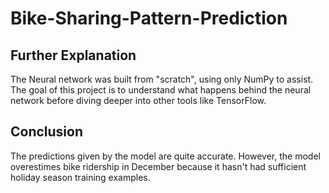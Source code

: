 # Bike-Sharing-Pattern-Prediction
## Further Explanation
The Neural network was built from "scratch", using only NumPy to assist. The goal of this project is to understand what happens behind the neural network before diving deeper into other tools like TensorFlow.

## Conclusion
The predictions given by the model are quite accurate. However, the model overestimes bike ridership in December because it hasn't had sufficient holiday season training examples.
